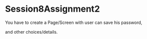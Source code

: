 # Session8Assignment2

You have to create a Page/Screen with user can save his password, 

and other choices/details.
